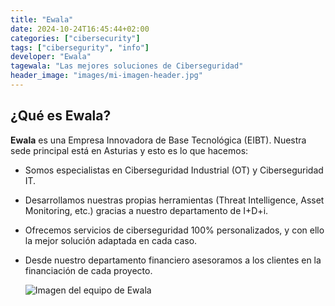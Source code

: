 ```yaml
---
title: "Ewala"
date: 2024-10-24T16:45:44+02:00
categories: ["cibersecurity"]
tags: ["cibersegurity", "info"]
developer: "Ewala"
tagewala: "Las mejores soluciones de Ciberseguridad"
header_image: "images/mi-imagen-header.jpg"
---
```

## ¿Qué es Ewala?

**Ewala** es una Empresa Innovadora de Base Tecnológica (EIBT). Nuestra sede principal está en Asturias y esto es lo que hacemos:

* Somos especialistas en Ciberseguridad Industrial (OT) y Ciberseguridad IT.
* Desarrollamos nuestras propias herramientas (Threat Intelligence, Asset Monitoring, etc.) gracias a nuestro departamento de I+D+i.
* Ofrecemos servicios de ciberseguridad 100% personalizados, y con ello la mejor solución adaptada en cada caso.
* Desde nuestro departamento financiero asesoramos a los clientes en la financiación de cada proyecto.

  ![Imagen del equipo de Ewala](https://ewalait.github.io/pruebas-jahugo//images/ewala_equipo.png)
